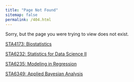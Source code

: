 ```yaml
---
title: "Page Not Found"
sitemap: false
permalink: /404.html
---
```


Sorry, but the page you were trying to view does not exist.

[STA4173: Biostatistics](https://samanthaseals.github.io/STA4173)

[STA6232: Statistics for Data Science II](https://samanthaseals.github.io/STA6349)

[STA6235: Modeling in Regression](https://samanthaseals.github.io/STA6235)

[STA6349: Applied Bayesian Analysis](https://samanthaseals.github.io/STA6349)
